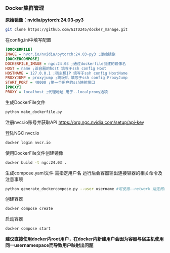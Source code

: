 ### Docker集群管理

**原始镜像：nvidia/pytorch:24.03-py3**

```bash
git clone https://github.com/GITD245/docker_manage.git
```

在config.ini中填写配置
```ini
[DOCKERFILE]
IMAGE = nvcr.io/nvidia/pytorch:24.03-py3 ;原始镜像
[DOCKERCOMPOSE]
DOCKERFILE_IMAGE = ngc:24.03 ;通过dockerfile创建的镜像名
HOST = name ;该容器的host 填写于ssh config Host
HOSTNAME = 127.0.0.1 ;宿主机IP 填写于ssh config HostName
PROXYJUMP = proxyjump ;跳板机 填写于ssh config ProxyJump
START_PORT = 40000 ;第一个用户的ssh映射端口
[PROXY]
PROXY = localhost ;代理地址 用于--localproxy选项
```

生成DockerFile文件
```bash
python make_dockerfile.py
```
注册nvcr.io账号并获取API
https://org.ngc.nvidia.com/setup/api-key

登陆NGC nvcr.io
```bash
docker login nvcr.io
```

使用DockerFile文件创建镜像
```bash
docker build -t ngc:24.03 .
```
生成compose.yaml文件 需指定用户名 运行后会容器输出连接容器的相关命令及注意事项
```bash
python generate_dockercompose.py --user username #可使用--network 指定网络模式（host 或者 bridge） --delete 删除用户 --localproxy 使用宿主机7890端口作为代理
```
创建容器
```bash
docker compose create
```
启动容器
```bash
docker compose start
```
**建议直接使用docker内root用户，在docker内新建用户会因为容器与宿主机使用同一usernamespace而导致用户映射出问题**